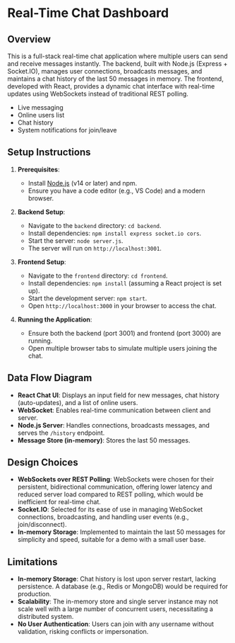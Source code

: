 # Real-Time Chat Dashboard

## Overview
This is a full-stack real-time chat application where multiple users can send and receive messages instantly. The backend, built with Node.js (Express + Socket.IO), manages user connections, broadcasts messages, and maintains a chat history of the last 50 messages in memory. The frontend, developed with React, provides a dynamic chat interface with real-time updates using WebSockets instead of traditional REST polling.
- Live messaging
- Online users list
- Chat history
- System notifications for join/leave

## Setup Instructions
1. **Prerequisites**:
   - Install [Node.js](https://nodejs.org/) (v14 or later) and npm.
   - Ensure you have a code editor (e.g., VS Code) and a modern browser.

2. **Backend Setup**:
   - Navigate to the `backend` directory: `cd backend`.
   - Install dependencies: `npm install express socket.io cors`.
   - Start the server: `node server.js`.
   - The server will run on `http://localhost:3001`.

3. **Frontend Setup**:
   - Navigate to the `frontend` directory: `cd frontend`.
   - Install dependencies: `npm install` (assuming a React project is set up).
   - Start the development server: `npm start`.
   - Open `http://localhost:3000` in your browser to access the chat.

4. **Running the Application**:
   - Ensure both the backend (port 3001) and frontend (port 3000) are running.
   - Open multiple browser tabs to simulate multiple users joining the chat.

## Data Flow Diagram

- **React Chat UI**: Displays an input field for new messages, chat history (auto-updates), and a list of online users.
- **WebSocket**: Enables real-time communication between client and server.
- **Node.js Server**: Handles connections, broadcasts messages, and serves the `/history` endpoint.
- **Message Store (in-memory)**: Stores the last 50 messages.

## Design Choices
- **WebSockets over REST Polling**: WebSockets were chosen for their persistent, bidirectional communication, offering lower latency and reduced server load compared to REST polling, which would be inefficient for real-time chat.
- **Socket.IO**: Selected for its ease of use in managing WebSocket connections, broadcasting, and handling user events (e.g., join/disconnect).
- **In-memory Storage**: Implemented to maintain the last 50 messages for simplicity and speed, suitable for a demo with a small user base.

## Limitations
- **In-memory Storage**: Chat history is lost upon server restart, lacking persistence. A database (e.g., Redis or MongoDB) would be required for production.
- **Scalability**: The in-memory store and single server instance may not scale well with a large number of concurrent users, necessitating a distributed system.
- **No User Authentication**: Users can join with any username without validation, risking conflicts or impersonation.

